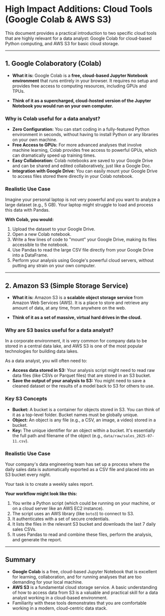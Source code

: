 # High Impact Additions: Cloud Tools (Google Colab & AWS S3)

This document provides a practical introduction to two specific cloud tools that are highly relevant for a data analyst: Google Colab for cloud-based Python computing, and AWS S3 for basic cloud storage.

---

## 1. Google Colaboratory (Colab)

*   **What it is:** Google Colab is a **free, cloud-based Jupyter Notebook environment** that runs entirely in your browser. It requires no setup and provides free access to computing resources, including GPUs and TPUs.

*   **Think of it as a supercharged, cloud-hosted version of the Jupyter Notebook you would run on your own computer.**

### Why is Colab useful for a data analyst?

*   **Zero Configuration:** You can start coding in a fully-featured Python environment in seconds, without having to install Python or any libraries on your own machine.
*   **Free Access to GPUs:** For more advanced analyses that involve machine learning, Colab provides free access to powerful GPUs, which can dramatically speed up training times.
*   **Easy Collaboration:** Colab notebooks are saved to your Google Drive and can be shared and edited collaboratively, just like a Google Doc.
*   **Integration with Google Drive:** You can easily mount your Google Drive to access files stored there directly in your Colab notebook.

### Realistic Use Case

Imagine your personal laptop is not very powerful and you want to analyze a large dataset (e.g., 5 GB). Your laptop might struggle to load and process this data with Pandas.

**With Colab, you would:**

1.  Upload the dataset to your Google Drive.
2.  Open a new Colab notebook.
3.  Write a few lines of code to "mount" your Google Drive, making its files accessible to the notebook.
4.  Use Pandas to read the large CSV file directly from your Google Drive into a DataFrame.
5.  Perform your analysis using Google's powerful cloud servers, without putting any strain on your own computer.

---

## 2. Amazon S3 (Simple Storage Service)

*   **What it is:** Amazon S3 is a **scalable object storage service** from Amazon Web Services (AWS). It is a place to store and retrieve any amount of data, at any time, from anywhere on the web.

*   **Think of it as a set of massive, virtual hard drives in the cloud.**

### Why are S3 basics useful for a data analyst?

In a corporate environment, it is very common for company data to be stored in a central data lake, and AWS S3 is one of the most popular technologies for building data lakes.

As a data analyst, you will often need to:

*   **Access data stored in S3:** Your analysis script might need to read raw data files (like CSVs or Parquet files) that are stored in an S3 bucket.
*   **Save the output of your analysis to S3:** You might need to save a cleaned dataset or the results of a model back to S3 for others to use.

### Key S3 Concepts

*   **Bucket:** A bucket is a container for objects stored in S3. You can think of it as a top-level folder. Bucket names must be globally unique.
*   **Object:** An object is any file (e.g., a CSV, an image, a video) stored in a bucket.
*   **Key:** The unique identifier for an object within a bucket. It's essentially the full path and filename of the object (e.g., `data/raw/sales_2025-07-11.csv`).

### Realistic Use Case

Your company's data engineering team has set up a process where the daily sales data is automatically exported as a CSV file and placed into an S3 bucket every night.

Your task is to create a weekly sales report.

**Your workflow might look like this:**

1.  You write a Python script (which could be running on your machine, or on a cloud server like an AWS EC2 instance).
2.  The script uses an AWS library (like `boto3`) to connect to S3.
3.  It authenticates with a set of secure credentials.
4.  It lists the files in the relevant S3 bucket and downloads the last 7 daily sales CSVs.
5.  It uses Pandas to read and combine these files, perform the analysis, and generate the report.

---

## Summary

-   **Google Colab** is a free, cloud-based Jupyter Notebook that is excellent for learning, collaboration, and for running analyses that are too demanding for your local machine.
-   **AWS S3** is a fundamental cloud storage service. A basic understanding of how to access data from S3 is a valuable and practical skill for a data analyst working in a cloud-based environment.
-   Familiarity with these tools demonstrates that you are comfortable working in a modern, cloud-centric data stack.
